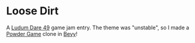 # Loose Dirt

A [Ludum Dare 49][LD] game jam entry. The theme was "unstable", so I made a [Powder Game][PG] clone in [Bevy][B]!

[LD]: https://ldjam.com/events/ludum-dare/49/$265715
[PG]: https://dan-ball.jp/en/javagame/dust2
[B]: https://bevyengine.org/
